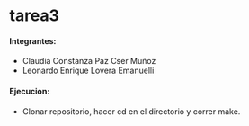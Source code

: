 # tarea3

#### Integrantes:

- Claudia Constanza Paz Cser Muñoz
- Leonardo Enrique Lovera Emanuelli

#### Ejecucion:

- Clonar repositorio, hacer cd en el directorio y correr make.
